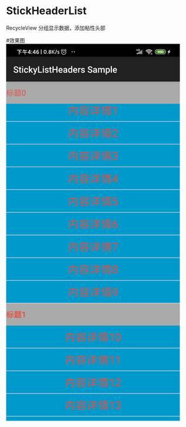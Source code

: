 # StickHeaderList
RecycleView 分组显示数据，添加粘性头部
 
#效果图
 ![image](https://github.com/galibujianbusana/StickHeaderList/blob/master/app/src/png/device-2020-11-09-164634.png)
